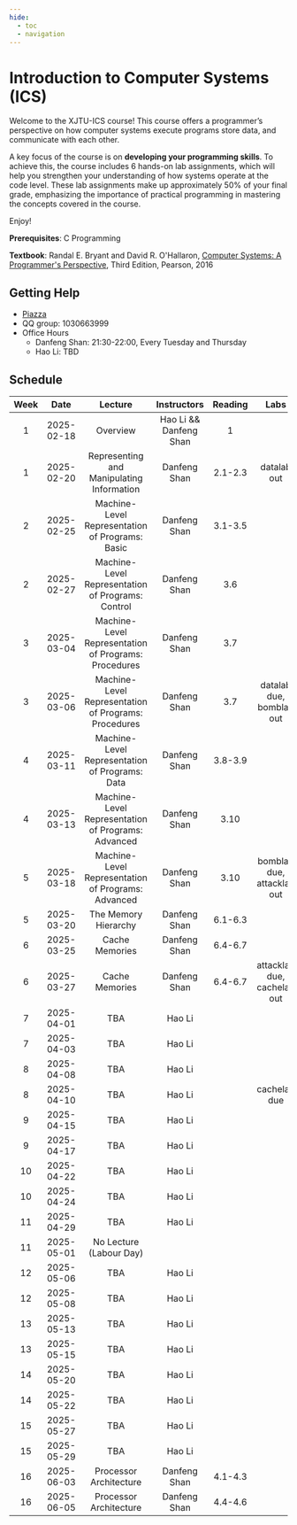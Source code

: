 ```yaml
---
hide:
  - toc
  - navigation
---
```


<!-- <!DOCTYPE html> -->
<!-- <html lang="en"> -->
<!-- <head> -->
<!--     <meta charset="UTF-8"> -->
<!--     <meta name="viewport" content="width=device-width, initial-scale=1.0"> -->
<!--     <title>Staff</title> -->
<!-- 将样式提取到外部文件 --> 
<!--     <link rel="stylesheet" href="stylesheets/home.css"> -->
<!-- </head> -->
<!-- <body> -->
<!--     <div class="frosted-glass"> -->
<!--         <div>XJTU COMP402127</div> -->
<!--         <div>SPRING 2025</div> -->
<!--         <div>Introduction to Computer Systems</div> -->
<!--     </div> -->
<!--     <script> -->
<!--         // 动态设置背景图片，避免阻塞初始渲染 -->
<!--         document.addEventListener("DOMContentLoaded", () => { -->
<!--             document.body.style.backgroundImage = "url('./assets/background.png')"; -->
<!--         }); -->
<!--     </script> -->
<!-- </body> -->
<!-- </html> -->

# Introduction to Computer Systems (ICS)

Welcome to the XJTU-ICS course!
This course offers a programmer’s perspective on how computer systems execute programs
store data, and communicate with each other.

A key focus of the course is on **developing your programming skills**.
To achieve this, the course includes 6 hands-on lab assignments,
which will help you strengthen your understanding of how systems operate at the code level.
These lab assignments make up approximately 50% of your final grade,
emphasizing the importance of practical programming in mastering the concepts covered in the course.

Enjoy!

**Prerequisites**: C Programming

**Textbook**: Randal E. Bryant and David R. O'Hallaron, [Computer Systems: A Programmer's Perspective](https://csapp.cs.cmu.edu/), Third Edition, Pearson, 2016

## Getting Help

- [Piazza](https://piazza.com/stu.xjtu.edu.cn/spring2025/xjtuics)
- QQ group: 1030663999
- Office Hours
    - Danfeng Shan: 21:30-22:00, Every Tuesday and Thursday
    - Hao Li: TBD

## Schedule



|  Week |     Date    | Lecture | Instructors | Reading | Labs |
| :---: | :---------: | :-----: | :---------: | :-----: | :--: |
|   1   | 2025-02-18  | Overview                                  | Hao Li && Danfeng Shan  |   1     |             |
|   1   | 2025-02-20  | Representing and Manipulating Information | Danfeng Shan | 2.1-2.3 | datalab out |
|   2   | 2025-02-25  | Machine-Level Representation of Programs: Basic | Danfeng Shan | 3.1-3.5 | |
|   2   | 2025-02-27  | Machine-Level Representation of Programs: Control | Danfeng Shan | 3.6 | |
|   3   | 2025-03-04  | Machine-Level Representation of Programs: Procedures | Danfeng Shan | 3.7 | |
|   3   | 2025-03-06  | Machine-Level Representation of Programs: Procedures | Danfeng Shan | 3.7 | datalab due, bomblab out |
|   4   | 2025-03-11  | Machine-Level Representation of Programs: Data | Danfeng Shan | 3.8-3.9 | |
|   4   | 2025-03-13  | Machine-Level Representation of Programs: Advanced |  Danfeng Shan | 3.10 | |
|   5   | 2025-03-18  | Machine-Level Representation of Programs: Advanced | Danfeng Shan | 3.10 | bomblab due, attacklab out |
|   5   | 2025-03-20  | The Memory Hierarchy                      |       Danfeng Shan      | 6.1-6.3 | |
|   6   | 2025-03-25  | Cache Memories                            |       Danfeng Shan       | 6.4-6.7 | |
|   6   | 2025-03-27  | Cache Memories                            |       Danfeng Shan       | 6.4-6.7 | attacklab due, cachelab out |
|   7   | 2025-04-01  | TBA |  Hao Li | | |
|   7   | 2025-04-03  | TBA |  Hao Li | | |
|   8   | 2025-04-08  | TBA |  Hao Li | | |
|   8   | 2025-04-10  | TBA |  Hao Li | | cachelab due |
|   9   | 2025-04-15  | TBA |  Hao Li | | |
|   9   | 2025-04-17  | TBA |  Hao Li | | |
|   10  | 2025-04-22  | TBA |  Hao Li | | |
|   10  | 2025-04-24  | TBA |  Hao Li | | |
|   11  | 2025-04-29  | TBA |  Hao Li | | |
|   11  | 2025-05-01  | No Lecture (Labour Day) |   | | |
|   12  | 2025-05-06  | TBA |  Hao Li | | |
|   12  | 2025-05-08  | TBA |  Hao Li | | |
|   13  | 2025-05-13  | TBA |  Hao Li | | |
|   13  | 2025-05-15  | TBA |  Hao Li | | |
|   14  | 2025-05-20  | TBA |  Hao Li | | |
|   14  | 2025-05-22  | TBA |  Hao Li | | |
|   15  | 2025-05-27  | TBA |  Hao Li | | |
|   15  | 2025-05-29  | TBA |  Hao Li | | |
|   16  | 2025-06-03  | Processor Architecture |  Danfeng Shan | 4.1-4.3 | |
|   16  | 2025-06-05  | Processor Architecture |  Danfeng Shan | 4.4-4.6 | |
